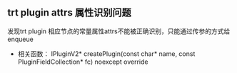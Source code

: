 ## trt plugin attrs 属性识别问题
 发现trt plugin 相应节点的常量属性attrs不能被正确识别，只能通过传参的方式给enqueue

- 相关函数：
 IPluginV2* createPlugin(const char* name, const PluginFieldCollection* fc) noexcept override